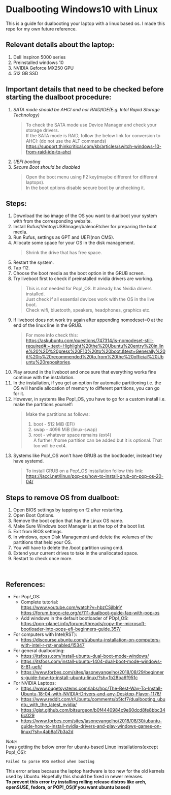 # Dualbooting Windows10 with Linux

This is a guide for dualbooting your laptop with a linux based os. I made this repo for my own future reference. 

## Relevant details about the laptop:  
1. Dell Inspiron 5000 series
2. Preinstalled windows 10
3. NVIDIA Geforce MX250 GPU
4. 512 GB SSD

## Important details that need to be checked before starting the dualboot procedure:  
1. _SATA mode should be AHCI and nor RAID/IDE(E.g. Intel Rapid Storage Technology)_  
    >To check the SATA mode use Device Manager and check your storage drivers.</br>
    >If the SATA mode is RAID, follow the below link for conversion to AHCI: (do not use the ALT commands)</br>
    >https://support.thinkcritical.com/kb/articles/switch-windows-10-from-raid-ide-to-ahci
2. _UEFI booting_
3. _Secure Boot should be disabled_
    >Open the boot menu using F2 key(maybe different for different laptops).</br>
    >In the boot options disable secure boot by unchecking it.

## Steps:  
1. Download the iso image of the OS you want to dualboot your system with from the corresponding website.
2. Install Rufus/Ventoy/USBImager/balenoEtcher for preparing the boot media.
3. Run Rufus, settings as GPT and UEFI(non CMS).
4. Allocate some space for your OS in the disk management. 
    >Shrink the drive that has free space.
5. Restart the system.
6. Tap f12.
7. Choose the boot media as the boot option in the GRUB screen.
8. Try liveboot first to check if preinstalled nvidia drivers are working.
    >This is not needed for Pop!\_OS. It already has Nvidia drivers installed.</br>
    >Just check if all essential devices work with the OS in the live boot.</br> 
    >Check wifi, bluetooth, speakers, headphones, graphics etc.
9. If liveboot does not work try again after appending nomodeset=0 at the end of the linux line in the GRUB.
    >For more info check this: </br>
    >https://askubuntu.com/questions/747314/is-nomodeset-still-required#:~:text=Highlight%20the%20Ubuntu%20entry%20in,line%20%2D%20press%20F10%20to%20boot.&text=Generally%20it%20is%20recommended%20to,from%20the%20official%20Ubuntu%20repositories.
10. Play around in the liveboot and once sure that everything works fine continue with the installation.
11. In the installation, if you get an option for automatic partitioning i.e. the OS will handle allocation of memory to different partitions, you can go for it.
12. However, in systems like Pop!\_OS, you have to go for a custom install i.e. make the partitions yourself:
    >Make the partitions as follows:</br>
    >1. boot - 512 MiB (EFI)
    >2. swap - 4096 MiB (linux-swap)
    >3. root - whatever space remains (ext4)</br>
    >A further /home partition can be added but it is optional. That too will be ext4.  
13. Systems like Pop!\_OS won't have GRUB as the bootloader, instead they have systemd. 
    >To install GRUB on a Pop!\_OS installation follow this link:</br>
    >https://jacci.net/linux/pop-os/how-to-install-grub-on-pop-os-20-04/ 

## Steps to remove OS from dualboot:
1. Open BIOS settings by tapping on f2 after restarting.
2. Open Boot Options.
3. Remove the boot option that has the Linux OS name.
4. Make Sure Windows boot Manager is at the top of the boot list.
5. Exit from BIOS settings.
6. In windows, open Disk Management and delete the volumes of the partitions that held your OS.
7. You will have to delete the /boot partition using cmd.
8. Extend your current drives to take in the unallocated space.
9. Restart to check once more.  
</br>

## References:  
- For Pop!\_OS:
    - Complete tutorial:</br>
         https://www.youtube.com/watch?v=hbzCSjlbInY</br>
         https://forum.bpgc-cte.org/d/111-dualboot-guide-faq-with-pop-os
    - Add windows in the default bootloader of POp!\_OS:</br>
         https://pop-planet.info/forums/threads/copy-the-microsoft-bootloader-into-pops-efi-beginners-guide.357/ 
- For computers with Intel(RST): 
    - https://discourse.ubuntu.com/t/ubuntu-installation-on-computers-with-intel-r-rst-enabled/15347
- For general dualbooting:</br>
    - https://itsfoss.com/install-ubuntu-dual-boot-mode-windows/
    - https://itsfoss.com/install-ubuntu-1404-dual-boot-mode-windows-8-81-uefi/
    - https://www.forbes.com/sites/jasonevangelho/2018/08/29/beginners-guide-how-to-install-ubuntu-linux/?sh=1b28ba6f951c
- For NVIDIA Laptops:
    - https://www.pugetsystems.com/labs/hpc/The-Best-Way-To-Install-Ubuntu-18-04-with-NVIDIA-Drivers-and-any-Desktop-Flavor-1178/
    - https://www.reddit.com/r/Ubuntu/comments/b5tcf7/dualbooting_ubuntu_with_the_latest_nvidia/
    - https://gist.github.com/bitsurgeon/b0f4440984c9e60dcd8fe8bbc346c029
    - https://www.forbes.com/sites/jasonevangelho/2018/08/30/ubuntu-guide-how-to-install-nvidia-drivers-and-play-windows-games-on-linux/?sh=4ab8a17b3a2d

_Note:_</br>
I was getting the below error for ubuntu-based Linux installations(except Pop!\_OS): </br>
```console
Failed to parse WDG method when booting
```
This error arises because the laptop hardware is too new for the old kernels used by Ubuntu. Hopefully this should be fixed in newer releases.</br>
**To prevent this error try installing rolling release distros like arch, openSUSE, fedora, or POP!\_OS(if you want ubuntu based)**
